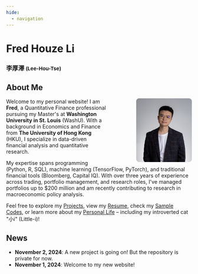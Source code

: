 ```yaml
---
hide:
  - navigation
---
```


# **Fred** Houze Li

### 李厚澤  <span style="font-size: smaller;"> (Lee-Hou-Tse) </span>
## About Me

<img src="/assets/headshot.png" alt="Headshot" style="width: 30%; border-radius: 8px; float: right; margin-left: 80px;">

Welcome to my personal website! I am **Fred**, a Quantitative Finance professional pursuing my Master's at **Washington University in St. Louis** (WashU). With a background in Economics and Finance from **The University of Hong Kong** (HKU), I specialize in data-driven financial analysis and quantitative research.

My expertise spans programming (Python, R, SQL), machine learning (TensorFlow, PyTorch), and traditional financial tools (Bloomberg, Capital IQ). With over three years of experience across trading, portfolio management, and research roles, I've managed portfolios up to $200 million and am recently contributing to research in macroeconomic policy analysis.

Feel free to explore my [Projects](projects.md), view my [Resume](cv.md), check my [Sample Codes](sample_codes.md), or learn more about my [Personal Life](personal.md) – including my introverted cat "小i" (Little-i)!

## News
- **November 2, 2024**: A new project is going on! But the repository is private for now.
- **November 1, 2024**: Welcome to my new website!